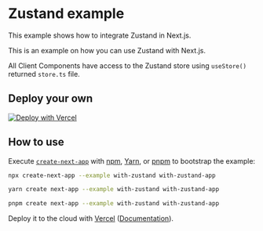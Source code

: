 # Zustand example

This example shows how to integrate Zustand in Next.js.

This is an example on how you can use Zustand with Next.js.

All Client Components have access to the Zustand store using `useStore()` returned `store.ts` file.

## Deploy your own

[![Deploy with Vercel](https://vercel.com/button)](https://vercel.com/new/clone?repository-url=https://github.com/vercel/next.js/tree/canary/examples/with-zustand&project-name=with-zustand&repository-name=with-zustand)

## How to use

Execute [`create-next-app`](https://github.com/vercel/next.js/tree/canary/packages/create-next-app) with [npm](https://docs.npmjs.com/cli/init), [Yarn](https://yarnpkg.com/lang/en/docs/cli/create/), or [pnpm](https://pnpm.io) to bootstrap the example:

```bash
npx create-next-app --example with-zustand with-zustand-app
```

```bash
yarn create next-app --example with-zustand with-zustand-app
```

```bash
pnpm create next-app --example with-zustand with-zustand-app
```

Deploy it to the cloud with [Vercel](https://vercel.com/new?utm_source=github&utm_medium=readme&utm_campaign=next-example) ([Documentation](https://nextjs.org/docs/deployment)).
